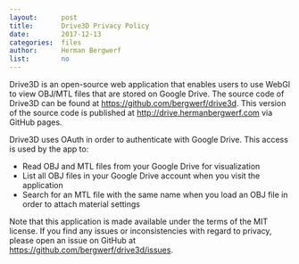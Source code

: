```yaml
---
layout:      post
title:       Drive3D Privacy Policy
date:        2017-12-13
categories:  files
author:      Herman Bergwerf
list:        no
---
```


Drive3D is an open-source web application that enables users to use WebGl to
view OBJ/MTL files that are stored on Google Drive. The source code of Drive3D
can be found at https://github.com/bergwerf/drive3d. This version of the source
code is published at http://drive.hermanbergwerf.com via GitHub pages.

Drive3D uses OAuth in order to authenticate with Google Drive. This access is
used by the app to:

- Read OBJ and MTL files from your Google Drive for visualization
- List all OBJ files in your Google Drive account when you visit the application
- Search for an MTL file with the same name when you load an OBJ file in order
  to attach material settings

Note that this application is made available under the terms of the MIT license.
If you find any issues or inconsistencies with regard to privacy, please open an
issue on GitHub at https://github.com/bergwerf/drive3d/issues.
